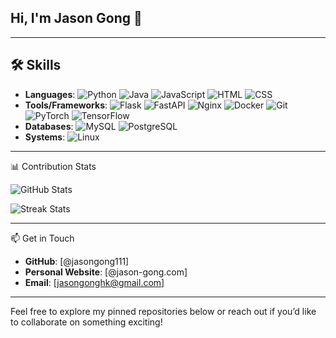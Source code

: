 ## Hi, I'm Jason Gong 👋

---

## 🛠️ Skills

- **Languages**: ![Python](https://img.shields.io/badge/Python-3776AB?logo=python&logoColor=white) ![Java](https://img.shields.io/badge/Java-007396?logo=java&logoColor=white) ![JavaScript](https://img.shields.io/badge/JavaScript-F7DF1E?logo=javascript&logoColor=black) ![HTML](https://img.shields.io/badge/HTML-E34F26?logo=html5&logoColor=white) ![CSS](https://img.shields.io/badge/CSS-1572B6?logo=css3&logoColor=white)
- **Tools/Frameworks**: ![Flask](https://img.shields.io/badge/Flask-000000?logo=flask&logoColor=white) ![FastAPI](https://img.shields.io/badge/FastAPI-009688?logo=fastapi&logoColor=white) ![Nginx](https://img.shields.io/badge/Nginx-009639?logo=nginx&logoColor=white) ![Docker](https://img.shields.io/badge/Docker-2496ED?logo=docker&logoColor=white) ![Git](https://img.shields.io/badge/Git-F05032?logo=git&logoColor=white) ![PyTorch](https://img.shields.io/badge/PyTorch-EE4C2C?logo=pytorch&logoColor=white) ![TensorFlow](https://img.shields.io/badge/TensorFlow-FF6F00?logo=tensorflow&logoColor=white)
- **Databases**: ![MySQL](https://img.shields.io/badge/MySQL-4479A1?logo=mysql&logoColor=white) ![PostgreSQL](https://img.shields.io/badge/PostgreSQL-4169E1?logo=postgresql&logoColor=white)
- **Systems**: ![Linux](https://img.shields.io/badge/Linux-FCC624?logo=linux&logoColor=black)

---

📊 Contribution Stats

![GitHub Stats](https://github-readme-stats.vercel.app/api?username=jasongong111&show_icons=true&theme=radical)

![Streak Stats](https://github-readme-streak-stats.herokuapp.com/?user=jasongong111&theme=radical)

---

📫 Get in Touch

- **GitHub**: [@jasongong111]
- **Personal Website**: [@jason-gong.com]
- **Email**: [jasongonghk@gmail.com]

---

Feel free to explore my pinned repositories below or reach out if you’d like to collaborate on something exciting!
